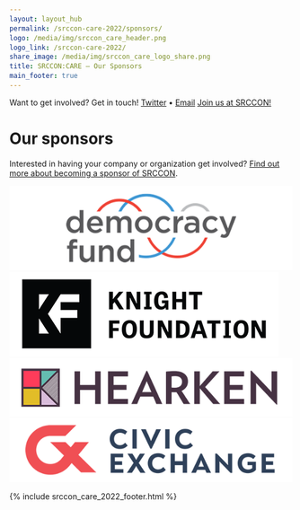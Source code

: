 ```yaml
---
layout: layout_hub
permalink: /srccon-care-2022/sponsors/
logo: /media/img/srccon_care_header.png
logo_link: /srccon-care-2022/
share_image: /media/img/srccon_care_logo_share.png
title: SRCCON:CARE — Our Sponsors
main_footer: true
---
```


<div class="page-intro">    
    <div class="sub-nav">
        Want to get involved? Get in touch! 
        <span class="line-splitter"></span>
        <span class="contact-options"><a href="https://twitter.com/srccon">Twitter</a>
        <span class="line-splitter">&bull;</span>
        <a href="mailto:srccon@opennews.org">Email</a></span>
        <a href="/care/participation/form" class="button">Join us at SRCCON!</a>
    </div>
</div>



# Our sponsors

Interested in having your company or organization get involved? [Find out more about becoming a sponsor of SRCCON](mailto:erika@opennews.org).

<!--<div class="page-divider"><span>Event sponsors</span></div>-->

<div class="sponsor-block secondary">
    <a href="http://www.democracyfund.org"><img src="/media/img/partners/democracy_fund.png" alt="Democracy Fund"></a>
</div>

<div class="sponsor-block secondary">
    <a href="https://knightfoundation.org/"><img src="/media/img/partners/knight_foundation.png" alt="Knight Foundation"></a>
</div>

<div class="sponsor-block secondary">
    <a href="https://wearehearken.com/"><img src="/media/img/partners/hearken.png" alt="Hearken"></a>
</div>

<div class="sponsor-block secondary">
    <a href=""><img src="/media/img/partners/civic_exchange.png" alt="Civic Exchange"></a>
</div>


{% include srccon_care_2022_footer.html %}
